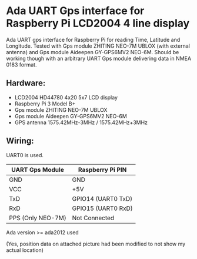 # Ada UART Gps interface for Raspberry Pi LCD2004 4 line display 

Ada UART gps interface for Raspberry Pi for reading Time, Latitude and Longitude. Tested with Gps module ZHITING NEO-7M UBLOX (with external antenna) and Gps module Aideepen GY-GPS6MV2 NEO-6M. Should be working though with an arbitrary UART Gps module delivering data in NMEA 0183 format.

## Hardware:
* LCD2004 HD44780 4x20 5x7 LCD display
* Raspberry Pi 3 Model B+
* Gps module ZHITING NEO-7M UBLOX
* Gps module Aideepen GY-GPS6MV2 NEO-6M 
* GPS antenna 1575.42MHz-3MHz / 1575.42MHz+3MHz 

## Wiring:
UART0 is used.

| UART Gps Module  |  Raspberry Pi PIN |
| --- | --- |
|GND | GND |
|VCC | +5V |
|TxD | GPIO14 (UART0 TxD) |
|RxD | GPIO15 (UART0 RxD) |
|PPS (Only NEO-7M) | Not Connected |


Ada version >= ada2012 used


(Yes, position data on attached picture had been modified to not show my actual location)